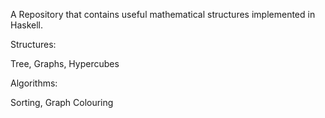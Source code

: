 A Repository that contains useful mathematical structures implemented in Haskell. 


Structures:

Tree, Graphs, Hypercubes


Algorithms:

Sorting, Graph Colouring
